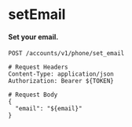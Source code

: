 setEmail
===========

#### Set your email.

```http
POST /accounts/v1/phone/set_email

# Request Headers
Content-Type: application/json
Authorization: Bearer ${TOKEN}

# Request Body
{
  "email": "${email}"
}
```